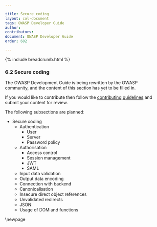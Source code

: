 ```yaml
---

title: Secure coding
layout: col-document
tags: OWASP Developer Guide
author:
contributors:
document: OWASP Developer Guide
order: 602

---
```


{% include breadcrumb.html %}

### 6.2 Secure coding

The OWASP Development Guide is being rewritten by the OWASP community,
and the content of this section has yet to be filled in.

If you would like to contribute then follow the [contributing guidelines][contribute]
and submit your content for review.

[contribute]: https://github.com/OWASP/www-project-developer-guide/blob/main/contributing.md

The following subsections are planned:

* Secure coding
  * Authentication
    * User
    * Server
    * Password policy
  * Authorisation
    * Access control
    * Session management
    * JWT
    * SAML
  * Input data validation
  * Output data encoding
  * Connection with backend
  * Canonicalisation
  * Insecure direct object references
  * Unvalidated redirects
  * JSON
  * Usage of DOM and functions

\newpage
